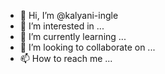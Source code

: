- 👋 Hi, I’m @kalyani-ingle
- 👀 I’m interested in ...
- 🌱 I’m currently learning ...
- 💞️ I’m looking to collaborate on ...
- 📫 How to reach me ...

<!---
kalyani-ingle/kalyani-ingle is a ✨ special ✨ repository because its `README.md` (this file) appears on your GitHub profile.
You can click the Preview link to take a look at your changes.
--->
